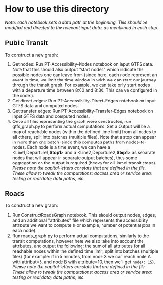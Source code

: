 # How to use this directory

_Note: each notebook sets a data path at the beginning. This should be modified and directed to the relevant input data, as mentioned in each step._

## Public Transit
To construct a new graph:
1. Get nodes: Run PT-Accessibility-Nodes notebook on input GTFS data. Note that this should also output "start nodes" which indicate the possible nodes one can leave from (since here, each node represent an event in time, we limit the time window in wich we can start our journey through the transit graph. For example, we can take only start nodes with a departure time between 8:00 and 8:30. This can ve configured in the code.).
2. Get direct edges: Run PT-Accessibility-Direct-Edges notebook on input GTFS data and computed nodes.
3. Get transfer edges: Run PT-Accessibility-Transfer-Edges notebook on input GTFS data and computed nodes.
4. Once all files representing the graph were constructed, run gtfs_graph.py to perform actual computations. Set a Output will be a map of reachable nodes (within the defined time limit) from all nodes to all others, split into batches (multiple files). Note that a stop can appear in more than one batch (since this computes paths from nodes-to-nodes. Each node is a time event, we can have a <Line1,Departure1,**Stop1**> and a <Line2,Departure2,**Stop1**> as separate nodes that will appear in separate output batches), thus some aggregation on the output is required (heavy for all-israel transit stops). *Please note the capital-letters constats that are defined in the file. These allow to tweak the computations: access area or service area; testing or real data; data paths, etc.*

## Roads
To construct a new graph:
1. Run ConstructRoadsGraph notebook. This should output nodes, edges, and an additional "attributes" file which represents the accessibility attribute we want to compute (For example, number of potential jobs in each node).
2. Run roads_graph.py to perform actual computations, similarly to the transit computations, however here we also take into account the attributes, and output the following: the sum of all attributes for all reachable nodes within the defined time limit, split into batches (multiple files) (for example: if in 5 minutes, from node X we can reach node A with attribut=5, and node B with attribute=10, then we'll get `nodeX: 15`). *Please note the capital-letters constats that are defined in the file. These allow to tweak the computations: access area or service area; testing or real data; data paths, etc.*
